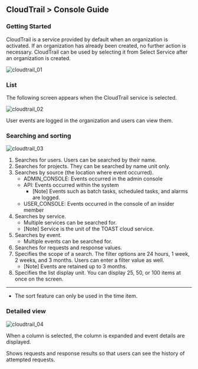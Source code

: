 
## CloudTrail > Console Guide

### Getting Started
CloudTrail is a service provided by default when an organization is activated. If an organization has already been created, no further action is necessary.
CloudTrail can be used by selecting it from Select Service after an organization is created.

![cloudtrail_01](https://static.toastoven.net/prod_cloudtrail/EN_001.png)

### List

The following screen appears when the CloudTrail service is selected.

![cloudtrail_02](https://static.toastoven.net/prod_cloudtrail/EN_002.png)

User events are logged in the organization and users can view them.

### Searching and sorting

![cloudtrail_03](https://static.toastoven.net/prod_cloudtrail/EN_003.png)

1. Searches for users. Users can be searched by their name.
2. Searches for projects. They can be searched by name unit only.
3. Searches by source (the location where event occurred).
    - ADMIN_CONSOLE: Events occurred in the admin console
    - API: Events occurred within the system 
        - [Note] Events such as batch tasks, scheduled tasks, and alarms are logged.
    - USER_CONSOLE: Events occurred in the console of an insider member
4. Searches by service. 
    - Multiple services can be searched for.
    - [Note] Service is the unit of the TOAST cloud service.
5. Searches by event.
    - Multiple events can be searched for.
6. Searches for requests and response values.
7. Specifies the scope of a search. The filter options are 24 hours, 1 week, 2 weeks, and 3 months. Users can enter a filter value as well. 
    - [Note] Events are retained up to 3 months.
8. Specifies the list display unit. You can display 25, 50, or 100 items at once on the screen.

---

* The sort feature can only be used in the time item.

### Detailed view

![cloudtrail_04](https://static.toastoven.net/prod_cloudtrail/EN_004.png)

When a column is selected, the column is expanded and event details are displayed.

Shows requests and response results so that users can see the history of attempted requests.
